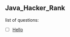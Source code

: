 Java_Hacker_Rank
---------------

list of questions:

+[ ] [Hello](https://www.hackerrank.com/challenges/welcome-to-java/problem)